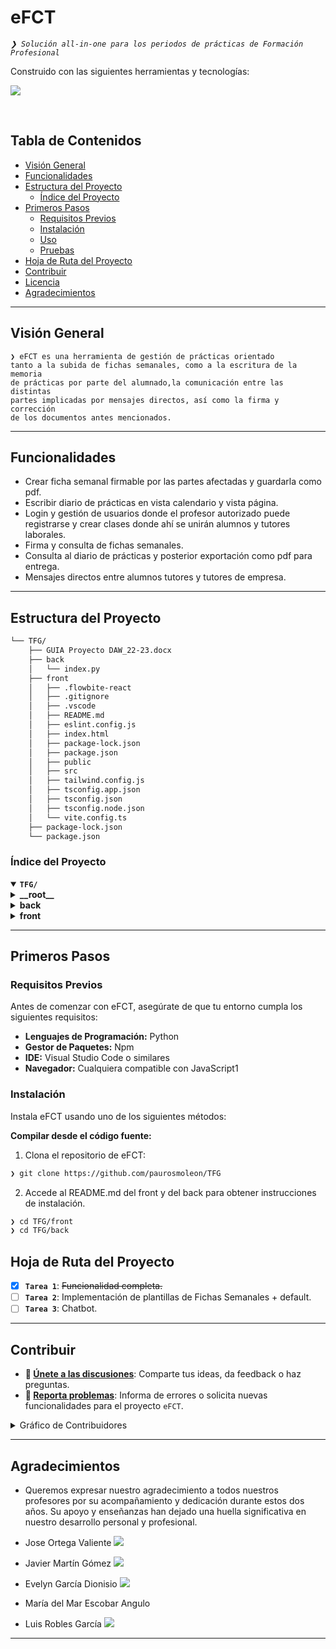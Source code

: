 <div align="left" style="position: relative;">
<h1>eFCT</h1>
<p align="left">
	<em><code>❯ Solución all-in-one para los periodos de prácticas de Formación Profesional</code></em> 
</p>
<p align="left">Construido con las siguientes herramientas y tecnologías:</p>
<p align="left">
	<a href="https://skillicons.dev">
		<img src="https://skillicons.dev/icons?i=tailwind,typescript,react,python,git,npm,github">
	</a></p>
</div>
<br clear="right">

## Tabla de Contenidos

- [ Visión General](#visión-general)
- [ Funcionalidades](#funcionalidades)
- [ Estructura del Proyecto](#estructura-del-proyecto)
  - [ Índice del Proyecto](#índice-del-proyecto)
- [ Primeros Pasos](#primeros-pasos)
  - [ Requisitos Previos](#requisitos-previos)
  - [ Instalación](#instalación)
  - [ Uso](#uso)
  - [ Pruebas](#pruebas)
- [ Hoja de Ruta del Proyecto](#hoja-de-ruta-del-proyecto)
- [ Contribuir](#contribuir)
- [ Licencia](#licencia)
- [ Agradecimientos](#agradecimientos)

---

## Visión General

<code>❯ eFCT es una herramienta de gestión de prácticas orientado tanto a la subida de fichas semanales, como a la escritura de la memoria de prácticas por parte del alumnado,la comunicación entre las distintas partes implicadas por mensajes directos, así como la firma y corrección de los documentos antes mencionados.</code>

---

## Funcionalidades

- Crear ficha semanal firmable por las partes afectadas y guardarla como pdf.
- Escribir diario de prácticas en vista calendario y vista página.
- Login y gestión de usuarios donde el profesor autorizado puede registrarse y crear clases donde ahí se unirán alumnos y tutores laborales.
- Firma y consulta de fichas semanales.
- Consulta al diario de prácticas y posterior exportación como pdf para entrega.
- Mensajes directos entre alumnos tutores y tutores de empresa.

---

## Estructura del Proyecto

```sh
└── TFG/
	├── GUIA Proyecto DAW_22-23.docx
	├── back
	│   └── index.py
	├── front
	│   ├── .flowbite-react
	│   ├── .gitignore
	│   ├── .vscode
	│   ├── README.md
	│   ├── eslint.config.js
	│   ├── index.html
	│   ├── package-lock.json
	│   ├── package.json
	│   ├── public
	│   ├── src
	│   ├── tailwind.config.js
	│   ├── tsconfig.app.json
	│   ├── tsconfig.json
	│   ├── tsconfig.node.json
	│   └── vite.config.ts
	├── package-lock.json
	└── package.json
```

### Índice del Proyecto

<details open>
	<summary><b><code>TFG/</code></b></summary>
	<details>
		<summary><b>__root__</b></summary>
		<blockquote>
			<table>
			<tr>
				<td><b><a href='https://github.com/paurosmoleon/TFG/blob/master/package-lock.json'>package-lock.json</a></b></td>
				<td><code>❯ Archivo de bloqueo de dependencias para la gestión de paquetes del proyecto principal.</code></td>
			</tr>
			<tr>
				<td><b><a href='https://github.com/paurosmoleon/TFG/blob/master/package.json'>package.json</a></b></td>
				<td><code>❯ Archivo de configuración de dependencias y scripts del proyecto principal.</code></td>
			</tr>
			</table>
		</blockquote>
	</details>
	<details>
		<summary><b>back</b></summary>
		<blockquote>
			<table>
			<tr>
				<td><b><a href='https://github.com/paurosmoleon/TFG/blob/master/back/index.py'>index.py</a></b></td>
				<td><code>❯ Script principal del backend, punto de entrada para la API y lógica del servidor.</code></td>
			</tr>
			</table>
		</blockquote>
	</details>
	<details> <!-- front Submodule -->
		<summary><b>front</b></summary>
		<blockquote>
			<table>
			<tr>
				<td><b><a href='https://github.com/paurosmoleon/TFG/blob/master/front/tsconfig.node.json'>tsconfig.node.json</a></b></td>
				<td><code>❯ Configuración de TypeScript para el entorno Node.js en el frontend.</code></td>
			</tr>
			<tr>
				<td><b><a href='https://github.com/paurosmoleon/TFG/blob/master/front/package-lock.json'>package-lock.json</a></b></td>
				<td><code>❯ Archivo de bloqueo de dependencias para el frontend.</code></td>
			</tr>
			<tr>
				<td><b><a href='https://github.com/paurosmoleon/TFG/blob/master/front/tsconfig.json'>tsconfig.json</a></b></td>
				<td><code>❯ Configuración principal de TypeScript para el frontend.</code></td>
			</tr>
			<tr>
				<td><b><a href='https://github.com/paurosmoleon/TFG/blob/master/front/tailwind.config.js'>tailwind.config.js</a></b></td>
				<td><code>❯ Configuración de Tailwind CSS para estilos personalizados.</code></td>
			</tr>
			<tr>
				<td><b><a href='https://github.com/paurosmoleon/TFG/blob/master/front/tsconfig.app.json'>tsconfig.app.json</a></b></td>
				<td><code>❯ Configuración específica de TypeScript para la aplicación frontend.</code></td>
			</tr>
			<tr>
				<td><b><a href='https://github.com/paurosmoleon/TFG/blob/master/front/package.json'>package.json</a></b></td>
				<td><code>❯ Archivo de configuración de dependencias y scripts del frontend.</code></td>
			</tr>
			<tr>
				<td><b><a href='https://github.com/paurosmoleon/TFG/blob/master/front/vite.config.ts'>vite.config.ts</a></b></td>
				<td><code>❯ Configuración de Vite para el bundling y desarrollo del frontend.</code></td>
			</tr>
			<tr>
				<td><b><a href='https://github.com/paurosmoleon/TFG/blob/master/front/index.html'>index.html</a></b></td>
				<td><code>❯ Archivo HTML principal del frontend.</code></td>
			</tr>
			<tr>
				<td><b><a href='https://github.com/paurosmoleon/TFG/blob/master/front/eslint.config.js'>eslint.config.js</a></b></td>
				<td><code>❯ Configuración de ESLint para el linting del código frontend.</code></td>
			</tr>
			</table>
			<details>
				<summary><b>src</b></summary>
				<blockquote>
					<table>
					<tr>
						<td><b><a href='https://github.com/paurosmoleon/TFG/blob/master/front/src/main.tsx'>main.tsx</a></b></td>
						<td><code>❯ Punto de entrada principal de la aplicación React.</code></td>
					</tr>
					<tr>
						<td><b><a href='https://github.com/paurosmoleon/TFG/blob/master/front/src/index.css'>index.css</a></b></td>
						<td><code>❯ Archivo de estilos globales para la aplicación.</code></td>
					</tr>
					<tr>
						<td><b><a href='https://github.com/paurosmoleon/TFG/blob/master/front/src/App.css'>App.css</a></b></td>
						<td><code>❯ Estilos específicos para el componente principal de la app.</code></td>
					</tr>
					<tr>
						<td><b><a href='https://github.com/paurosmoleon/TFG/blob/master/front/src/App.tsx'>App.tsx</a></b></td>
						<td><code>❯ Componente principal de la aplicación React.</code></td>
					</tr>
					<tr>
						<td><b><a href='https://github.com/paurosmoleon/TFG/blob/master/front/src/vite-env.d.ts'>vite-env.d.ts</a></b></td>
						<td><code>❯ Declaraciones de tipos para el entorno Vite.</code></td>
					</tr>
					</table>
					<details>
						<summary><b>types</b></summary>
						<blockquote>
							<table>
							<tr>
								<td><b><a href='https://github.com/paurosmoleon/TFG/blob/master/front/src/types/chat.ts'>chat.ts</a></b></td>
								<td><code>❯ Definiciones de tipos TypeScript para el módulo de chat.</code></td>
							</tr>
							<tr>
								<td><b><a href='https://github.com/paurosmoleon/TFG/blob/master/front/src/types/ficha.ts'>ficha.ts</a></b></td>
								<td><code>❯ Definiciones de tipos TypeScript para las fichas semanales.</code></td>
							</tr>
							</table>
						</blockquote>
					</details>
					<details>
						<summary><b>components</b></summary>
						<blockquote>
							<table>
							<tr>
								<td><b><a href='https://github.com/paurosmoleon/TFG/blob/master/front/src/components/PageNotFound.tsx'>PageNotFound.tsx</a></b></td>
								<td><code>❯ Componente para mostrar página no encontrada (404).</code></td>
							</tr>
							<tr>
								<td><b><a href='https://github.com/paurosmoleon/TFG/blob/master/front/src/components/Tiptap.tsx'>Tiptap.tsx</a></b></td>
								<td><code>❯ Editor de texto enriquecido basado en Tiptap.</code></td>
							</tr>
							<tr>
								<td><b><a href='https://github.com/paurosmoleon/TFG/blob/master/front/src/components/Home.tsx'>Home.tsx</a></b></td>
								<td><code>❯ Componente de la página principal de la aplicación.</code></td>
							</tr>
							<tr>
								<td><b><a href='https://github.com/paurosmoleon/TFG/blob/master/front/src/components/landing.tsx'>landing.tsx</a></b></td>
								<td><code>❯ Componente de la landing page.</code></td>
							</tr>
							<tr>
								<td><b><a href='https://github.com/paurosmoleon/TFG/blob/master/front/src/components/aboutus.tsx'>aboutus.tsx</a></b></td>
								<td><code>❯ Componente de la sección "Sobre nosotros".</code></td>
							</tr>
							<tr>
								<td><b><a href='https://github.com/paurosmoleon/TFG/blob/master/front/src/components/Dashboard.tsx'>Dashboard.tsx</a></b></td>
								<td><code>❯ Componente principal del panel de usuario.</code></td>
							</tr>
							</table>
							<details>
								<summary><b>AboutUsComponents</b></summary>
								<blockquote>
									<table>
									<tr>
										<td><b><a href='https://github.com/paurosmoleon/TFG/blob/master/front/src/components/AboutUsComponents/ProfilesGrid.tsx'>ProfilesGrid.tsx</a></b></td>
										<td><code>❯ Componente para mostrar la cuadrícula de perfiles del equipo.</code></td>
									</tr>
									<tr>
										<td><b><a href='https://github.com/paurosmoleon/TFG/blob/master/front/src/components/AboutUsComponents/ContactUs.tsx'>ContactUs.tsx</a></b></td>
										<td><code>❯ Componente de formulario de contacto.</code></td>
									</tr>
									<tr>
										<td><b><a href='https://github.com/paurosmoleon/TFG/blob/master/front/src/components/AboutUsComponents/AboutUsComponent.tsx'>AboutUsComponent.tsx</a></b></td>
										<td><code>❯ Componente principal de la sección "Sobre nosotros".</code></td>
									</tr>
									</table>
								</blockquote>
							</details>
							<details>
								<summary><b>dashboardsComponents</b></summary>
								<blockquote>
									<table>
									<tr>
										<td><b><a href='https://github.com/paurosmoleon/TFG/blob/master/front/src/components/dashboardsComponents/chats.tsx'>chats.tsx</a></b></td>
										<td><code>❯ Componente para la gestión y visualización de chats.</code></td>
									</tr>
									<tr>
										<td><b><a href='https://github.com/paurosmoleon/TFG/blob/master/front/src/components/dashboardsComponents/fichaSemanal.tsx'>fichaSemanal.tsx</a></b></td>
										<td><code>❯ Componente para la gestión de fichas semanales.</code></td>
									</tr>
									<tr>
										<td><b><a href='https://github.com/paurosmoleon/TFG/blob/master/front/src/components/dashboardsComponents/Profile.tsx'>Profile.tsx</a></b></td>
										<td><code>❯ Componente de perfil de usuario.</code></td>
									</tr>
									<tr>
										<td><b><a href='https://github.com/paurosmoleon/TFG/blob/master/front/src/components/dashboardsComponents/memoriaPracticas.tsx'>memoriaPracticas.tsx</a></b></td>
										<td><code>❯ Componente para la memoria de prácticas.</code></td>
									</tr>
									<tr>
										<td><b><a href='https://github.com/paurosmoleon/TFG/blob/master/front/src/components/dashboardsComponents/RoleIcon.tsx'>RoleIcon.tsx</a></b></td>
										<td><code>❯ Icono representativo del rol del usuario.</code></td>
									</tr>
									<tr>
										<td><b><a href='https://github.com/paurosmoleon/TFG/blob/master/front/src/components/dashboardsComponents/perfilChat.tsx'>perfilChat.tsx</a></b></td>
										<td><code>❯ Componente de perfil dentro del chat.</code></td>
									</tr>
									</table>
								</blockquote>
							</details>
							<details>
								<summary><b>loginComponents</b></summary>
								<blockquote>
									<table>
									<tr>
										<td><b><a href='https://github.com/paurosmoleon/TFG/blob/master/front/src/components/loginComponents/SignUp.tsx'>SignUp.tsx</a></b></td>
										<td><code>❯ Componente de registro de nuevos usuarios.</code></td>
									</tr>
									<tr>
										<td><b><a href='https://github.com/paurosmoleon/TFG/blob/master/front/src/components/loginComponents/ForgottenPassword.tsx'>ForgottenPassword.tsx</a></b></td>
										<td><code>❯ Componente para recuperación de contraseña olvidada.</code></td>
									</tr>
									<tr>
										<td><b><a href='https://github.com/paurosmoleon/TFG/blob/master/front/src/components/loginComponents/NewPassword.tsx'>NewPassword.tsx</a></b></td>
										<td><code>❯ Componente para establecer una nueva contraseña.</code></td>
									</tr>
									<tr>
										<td><b><a href='https://github.com/paurosmoleon/TFG/blob/master/front/src/components/loginComponents/LogIn.tsx'>LogIn.tsx</a></b></td>
										<td><code>❯ Componente de inicio de sesión de usuarios.</code></td>
									</tr>
									</table>
								</blockquote>
							</details>
							<details>
								<summary><b>ProfileComponents</b></summary>
								<blockquote>
									<table>
									<tr>
										<td><b><a href='https://github.com/paurosmoleon/TFG/blob/master/front/src/components/ProfileComponents/TutorLaboral.tsx'>TutorLaboral.tsx</a></b></td>
										<td><code>❯ Componente de perfil para el tutor laboral.</code></td>
									</tr>
									<tr>
										<td><b><a href='https://github.com/paurosmoleon/TFG/blob/master/front/src/components/ProfileComponents/Alumno.tsx'>Alumno.tsx</a></b></td>
										<td><code>❯ Componente de perfil para el alumno.</code></td>
									</tr>
									<tr>
										<td><b><a href='https://github.com/paurosmoleon/TFG/blob/master/front/src/components/ProfileComponents/TutorDePrácticas.tsx'>TutorDePrácticas.tsx</a></b></td>
										<td><code>❯ Componente de perfil para el tutor de prácticas.</code></td>
									</tr>
									</table>
								</blockquote>
							</details>
							<details>
								<summary><b>Commons</b></summary>
								<blockquote>
									<table>
									<tr>
										<td><b><a href='https://github.com/paurosmoleon/TFG/blob/master/front/src/components/Commons/Footer.tsx'>Footer.tsx</a></b></td>
										<td><code>❯ Componente de pie de página común.</code></td>
									</tr>
									<tr>
										<td><b><a href='https://github.com/paurosmoleon/TFG/blob/master/front/src/components/Commons/Header.tsx'>Header.tsx</a></b></td>
										<td><code>❯ Componente de cabecera común.</code></td>
									</tr>
									</table>
								</blockquote>
							</details>
						</blockquote>
					</details>
				</blockquote>
			</details>
			<details>
				<summary><b>.flowbite-react</b></summary>
				<blockquote>
					<table>
					<tr>
						<td><b><a href='https://github.com/paurosmoleon/TFG/blob/master/front/.flowbite-react/class-list.json'>class-list.json</a></b></td>
						<td><code>❯ Listado de clases CSS utilizadas por Flowbite React.</code></td>
					</tr>
					</table>
				</blockquote>
			</details>
			<details>
				<summary><b>public</b></summary>
				<blockquote>
					<table>
					<tr>
						<td><b><a href='https://github.com/paurosmoleon/TFG/blob/master/front/public/_redirects'>_redirects</a></b></td>
						<td><code>❯ Archivo de configuración de redirecciones para despliegue.</code></td>
					</tr>
					</table>
				</blockquote>
			</details>
		</blockquote>
	</details>
</details>

---

## Primeros Pasos

### Requisitos Previos

Antes de comenzar con eFCT, asegúrate de que tu entorno cumpla los siguientes requisitos:

- **Lenguajes de Programación:** Python
- **Gestor de Paquetes:** Npm
- **IDE:** Visual Studio Code o similares
- **Navegador:** Cualquiera compatible con JavaScript1

### Instalación

Instala eFCT usando uno de los siguientes métodos:

**Compilar desde el código fuente:**

1. Clona el repositorio de eFCT:

```sh
❯ git clone https://github.com/paurosmoleon/TFG
```

2. Accede al README.md del front y del back para obtener instrucciones de instalación.

```sh
❯ cd TFG/front
❯ cd TFG/back
```

## Hoja de Ruta del Proyecto

- [x] **`Tarea 1`**: <strike>Funcionalidad completa.</strike>
- [ ] **`Tarea 2`**: Implementación de plantillas de Fichas Semanales + default.
- [ ] **`Tarea 3`**: Chatbot.

---

## Contribuir

- **💬 [Únete a las discusiones](https://github.com/paurosmoleon/TFG/discussions)**: Comparte tus ideas, da feedback o haz preguntas.
- **🐛 [Reporta problemas](https://github.com/paurosmoleon/TFG/issues)**: Informa de errores o solicita nuevas funcionalidades para el proyecto `eFCT`.

<details closed>
<summary>Gráfico de Contribuidores</summary>
<br>
<p align="left">
   <a href="https://github.com{/paurosmoleon/TFG/}graphs/contributors">
	  <img src="https://contrib.rocks/image?repo=paurosmoleon/TFG">
   </a>
</p>
</details>

---

## Agradecimientos

- Queremos expresar nuestro agradecimiento a todos nuestros profesores por su acompañamiento y dedicación durante estos dos años. Su apoyo y enseñanzas han dejado una huella significativa en nuestro desarrollo personal y profesional.

- Jose Ortega Valiente <a href="https://www.linkedin.com/in/jose-ortega-valiente/">
  <img src="https://skillicons.dev/icons?i=linkedin">
  </a>
- Javier Martín Gómez <a href="https://www.linkedin.com/in/javier-martín-gómez-73349a12a/">
  <img src="https://skillicons.dev/icons?i=linkedin">
  </a>
- Evelyn García Dionisio <a href="https://www.linkedin.com/in/evelyngadi/">
  <img src="https://skillicons.dev/icons?i=linkedin">
  </a>
- María del Mar Escobar Angulo
- Luis Robles García <a href="https://www.linkedin.com/in/luisroblesperito/">
  <img src="https://skillicons.dev/icons?i=linkedin">
  </a>

---

